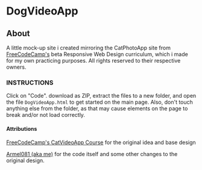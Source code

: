 # DogVideoApp

## About
A little mock-up site i created mirroring the CatPhotoApp site from [FreeCodeCamp's](https://www.freecodecamp.org) beta Responsive Web Design curriculum, which i made for my own practicing purposes. All rights reserved to their respective owners.

### INSTRUCTIONS

Click on "Code". download as ZIP, extract the files to a new folder, and open the file ```DogVideoApp.html``` to get started on the main page. Also, don't touch anything else from the folder, as that may cause elements on the page to break and/or not load correctly.

#### Attributions

[FreeCodeCamp's CatVideoApp Course](https://www.freecodecamp.org/learn/2022/responsive-web-design/#learn-html-by-building-a-cat-photo-app) for the original idea and base design

[Armel081 (aka me)](https://github.com/Armel081) for the code itself and some other changes to the original design.

